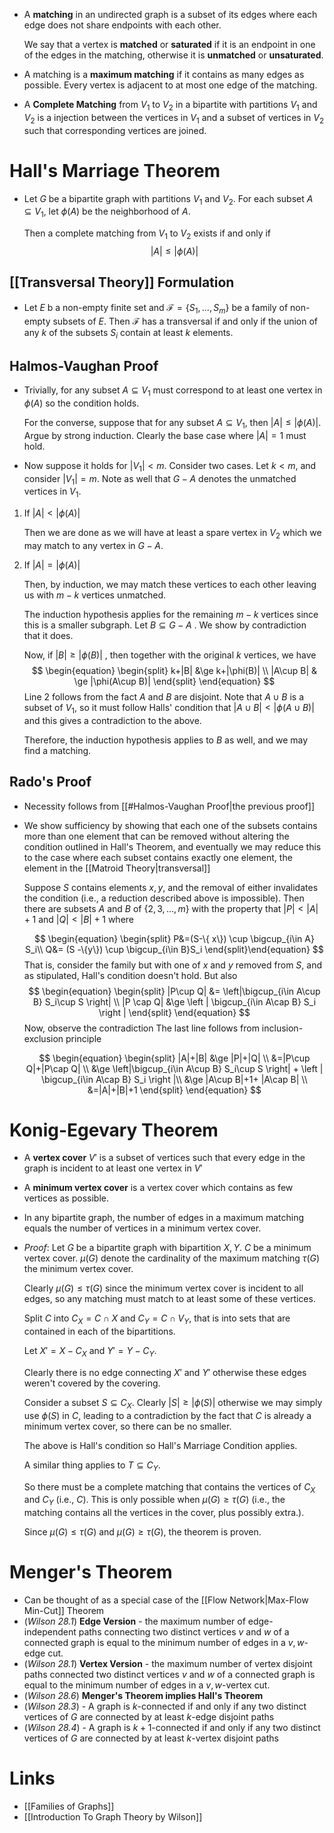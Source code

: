 * A **matching** in an undirected graph is a subset of its edges where each edge does not share endpoints with each other.
  
  We say that a vertex is **matched** or **saturated** if it is an endpoint in one of the edges in the matching, otherwise it is **unmatched** or **unsaturated**.

* A matching is a **maximum matching** if it contains as many edges as possible. Every vertex is adjacent to at most one edge of the matching.

* A **Complete Matching** from $V_1$ to $V_2$ in a bipartite with partitions $V_1$ and $V_2$ is a injection between the vertices in $V_1$ and a subset of vertices in $V_2$ such that corresponding vertices are joined.

# Hall's Marriage Theorem
* Let  $G$ be a bipartite graph with partitions $V_1$ and $V_2$. For each subset $A\subseteq V_1$, let $\phi(A)$ be the neighborhood of $A$.
  
  Then a complete matching from $V_1$
  to $V_2$ exists if and only if 
  $$
  |A|\le |\phi(A)|
  $$
## [[Transversal Theory]] Formulation 
* Let $E$ b a non-empty finite set and $\mathcal{F}=\{S_1,\dots,S_m\}$ be a family of non-empty subsets of $E$. Then $\mathcal{F}$ has a transversal if and only if the union of any $k$ of the subsets $S_i$ contain at least $k$ elements.


## Halmos-Vaughan Proof
* Trivially, for any subset $A\subseteq V_1$ must correspond to at least one vertex in $\phi(A)$ so the condition holds.
  
  For the converse, suppose that for any subset $A\subseteq V_1$, then $|A|\le |\phi(A)|$. Argue by strong induction. Clearly the base case where $|A|=1$ must hold.

* Now suppose it holds for $|V_1|< m$. Consider two cases. Let $k<m$, and consider $|V_1|=m$. Note as well that $G-A$ denotes the unmatched vertices in $V_1$.

1. If $|A|<|\phi(A)|$
   
   Then we are done as we will have at least a spare vertex in $V_2$ which we may match to any vertex in $G-A$.

2. If $|A|=|\phi(A)|$ 
   
   Then, by induction, we may match these vertices to each other leaving us with $m-k$ vertices unmatched.
   
   The induction hypothesis applies for the remaining $m-k$ vertices since this is a smaller subgraph. Let $B\subseteq G-A$ . We show by contradiction that it does.
	
	Now, if $|B|\ge|\phi(B)|$ , then together with the original $k$ vertices, we have 
	$$
	\begin{equation} \begin{split}
	k+|B| &\ge k+|\phi(B)| \\
	|A\cup B| & \ge |\phi(A\cup B)| 
	\end{split}
	\end{equation}
	$$
	Line 2 follows from the fact $A$ and $B$ are disjoint. Note that $A\cup B$ is a subset of $V_1$, so it must follow Halls' condition that $|A\cup B| < |\phi(A\cup B)|$ and this gives a contradiction to the above.
	
	Therefore, the induction hypothesis applies to $B$ as well, and we may find a matching.

## Rado's Proof
* Necessity follows from [[#Halmos-Vaughan Proof|the previous proof]]
* We show sufficiency by showing that each one of the subsets contains more than one element that can be removed without altering the condition outlined in Hall's Theorem, and eventually we may reduce this to the case where each subset contains exactly one element, the element in the [[Matroid Theory|transversal]]
  
  Suppose $S$ contains elements $x,y$, and the removal of either invalidates the condition (i.e., a reduction described above is impossible). Then there are subsets $A$ and $B$ of $\{2,3,\dots,m\}$  with the property that $|P|< |A| + 1$ and $|Q|< |B| + 1$ where 
  
  $$
  \begin{equation}
  \begin{split}
  P&=(S-\{ x\}) \cup \bigcup_{i\in A} S_i\\
  Q&= (S -\{y\}) \cup \bigcup_{i\in B}S_i
  \end{split}\end{equation}
  $$
  That is, consider the family but with one of $x$ and $y$ removed from $S$, and as stipulated, Hall's condition doesn't hold. But also
  $$
  \begin{equation} 
  \begin{split}
  |P\cup Q| &=  \left|\bigcup_{i\in A\cup B} S_i\cup S \right| \\
  |P \cap Q| &\ge \left | \bigcup_{i\in A\cap B} S_i \right | 
  \end{split}
  \end{equation}
  $$
  Now, observe the contradiction The last line follows from inclusion-exclusion principle
  
  $$
  \begin{equation} 
  \begin{split}
  |A|+|B| &\ge |P|+|Q| \\
  &=|P\cup Q|+|P\cap Q| \\
  &\ge \left|\bigcup_{i\in A\cup B} S_i\cup S \right| + \left | \bigcup_{i\in A\cap B} S_i \right |\\
  &\ge |A\cup B|+1+ |A\cap B| \\
  &=|A|+|B|+1
  \end{split}
  \end{equation} 
  $$

# Konig-Egevary  Theorem
* A **vertex cover** $V'$ is a subset of vertices such that every edge in the graph is incident to at least one vertex in $V'$
* A **minimum vertex cover** is a vertex cover which contains as few vertices as possible.

* In any bipartite graph, the number of edges in a maximum matching equals the number of vertices in a minimum vertex cover.

* *Proof*:
  Let 
  $G$ be a bipartite graph with bipartition $X, Y$. 
  $C$ be a minimum vertex cover.
  $\mu(G)$ denote the cardinality of the maximum matching 
  $\tau(G)$ the minimum vertex cover.
  
  Clearly $\mu(G)\le \tau(G)$ since the minimum vertex cover is incident to all edges, so any matching must match to at least some of these vertices.
  
  Split $C$ into $C_X = C\cap X$ and $C_Y=C\cap V_Y$, that is into sets that are contained in each of the bipartitions.
  
  Let  $X'=X-C_X$ and  $Y'=Y-C_Y$. 
  
  Clearly there is no edge connecting $X'$ and $Y'$ otherwise these edges weren't covered by the covering.
  
  Consider a subset $S\subseteq C_X$. Clearly $|S|\ge |\phi(S)$| otherwise we may simply use $\phi(S)$ in $C$, leading to a contradiction by the fact that $C$ is already a minimum vertex cover, so there can be no smaller.
  
  The above is Hall's condition so Hall's Marriage Condition applies.
  
  A similar thing applies to $T\subseteq C_Y$.
  
  So there must be a complete matching that contains the vertices of $C_X$ and $C_Y$ (i.e., $C$). This is only possible when $\mu(G)\ge \tau(G)$ (i.e., the matching contains all the vertices in the cover, plus possibly extra.).
  
  Since $\mu(G)\le \tau(G)$ and $\mu(G)\ge \tau(G)$, the theorem is proven.

# Menger's Theorem 
* Can be thought of as a special case of the [[Flow Network|Max-Flow Min-Cut]] Theorem
* (*Wilson 28.1*) **Edge Version** - the maximum number of edge-independent paths connecting two distinct vertices $v$ and $w$ of a connected graph is equal to the minimum number of edges in a $v,w$-edge cut.
* (*Wilson 28.1*) **Vertex Version** - the maximum number of vertex disjoint paths connected two distinct vertices $v$ and $w$ of a connected graph is equal to the minimum number of edges in a $v,w$-vertex cut.
* (*Wilson 28.6*) **Menger's Theorem implies Hall's Theorem**
* (*Wilson 28.3*) - A graph is $k$-connected if and only if any two distinct vertices of $G$ are connected by at least $k$-edge disjoint paths 
* (*Wilson 28.4*) - A graph is $k+1$-connected if and only if any two distinct vertices of $G$ are connected by at least $k$-vertex disjoint paths 
# Links
* [[Families of Graphs]]
* [[Introduction To Graph Theory by Wilson]]
